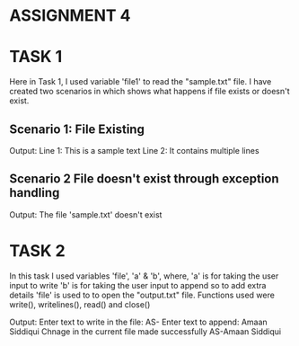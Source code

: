 # ASSIGNMENT 4

# TASK 1
 Here in Task 1, I used variable 'file1' to read the "sample.txt" file.
 I have created two scenarios in which shows what happens if file exists or doesn't exist.
 ## Scenario 1: File Existing
 Output:
 Line 1: This is a sample text
 Line 2: It contains multiple lines

 ## Scenario 2 File doesn't exist through exception handling
 Output:
 The file 'sample.txt' doesn't exist

# TASK 2
 In this task I used variables 'file', 'a' & 'b', where,
 'a' is for taking the user input to write
 'b' is for taking the user input to append so to add extra details
 'file' is used to to open the "output.txt" file.
 Functions used were write(), writelines(), read() and close()

Output:
Enter text to write in the file: AS-
Enter text to append: Amaan Siddiqui
Chnage in the current file made successfully
AS-Amaan Siddiqui